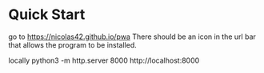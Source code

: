 # Quick Start

  go to https://nicolas42.github.io/pwa
  There should be an icon in the url bar that allows the program to be installed. 

  locally 
  python3 -m http.server 8000
  http://localhost:8000


